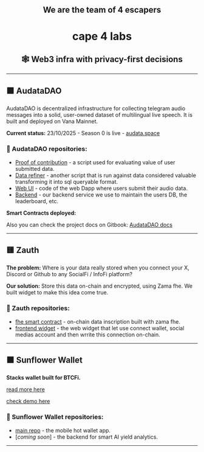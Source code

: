 <div align="center">

## We are the team of 4 escapers 

# cape 4 labs 

## 🕸 Web3 infra with privacy-first decisions

  
---
<div align="left">

## 🟪 AudataDAO

AudataDAO is decentralized infrastructure for collecting telegram audio messages into a solid, user-owned dataset of multilingual live speech. It is built and deployed on Vana Mainnet. 

__Current status:__ 23/10/2025 - Season 0 is live - [audata.space](https://audata.space)
  
### 💾 AudataDAO repositories:
- [Proof of contribution](https://github.com/cape4labs/audatadao_proof_of_contribution) - a script used for evaluating value of user submitted data.
- [Data refiner](https://github.com/cape4labs/audatadao_data_refiner) - another script that is run against data considered valuable transforming it into sql queryable format. 
- [Web UI](https://github.com/cape4labs/audatadao_dlp_ui) - code of the web Dapp where users submit their audio data.
- [Backend](https://github.com/cape4labs/audatadao_user_db_backend) - our backend service we use to maintain the users DB, the leaderboard, etc.

__Smart Contracts deployed:__

Also you can check the project docs on Gitbook: [AudataDAO docs](https://audata.gitbook.io/audata-docs)

---
<div align="left">

## 🟨 Zauth

__The problem:__ Where is your data really stored when you connect your X, Discord or Github to any SocialFi / InfoFi platform? 

__Our solution:__ Store this data on-chain and encrypted, using Zama fhe. We built widget to make this idea come true.
  
### 💾 Zauth repositories:
- [fhe smart contract](https://github.com/cape4labs/zauth_smart_contract_fhe) - on-chain data inscription built with zama fhe. 
- [frontend widget](https://github.com/cape4labs/zauth_frontend) - the web widget that let use connect wallet, social medias account and then wrrite this connection on-chain.

---
<div align="left">

## 🟧 Sunflower Wallet

__Stacks wallet built for BTCFi.__

[read more here](https://medium.com/@no__hive/defi-lacks-fine-mobile-ui-ux-whoever-changes-it-wins-71274f07ceac) 

[check demo here](medium.com/@no__hive/sunflower-wallet-demo-d22dec9283a0])
  
### 💾 Sunflower Wallet repositories:

- [main repo](https://github.com/cape4labs/sunflower_wallet_app) - the mobile hot wallet app.
- [_coming soon_] - the backend for smart AI yield analytics.

---
